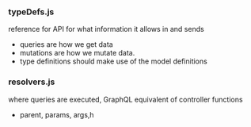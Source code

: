 ### typeDefs.js

reference for API for what information it allows in and sends

-   queries are how we get data
-   mutations are how we mutate data.
-   type definitions should make use of the model definitions

### resolvers.js
where queries are executed, GraphQL equivalent of controller functions
-   parent, params, args,h